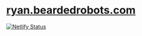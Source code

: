 # [ryan.beardedrobots.com](https://ryan.beardedrobots.com/)

[![Netlify Status](https://api.netlify.com/api/v1/badges/8af88f08-cd2b-4dbe-9de4-94c0bfc52453/deploy-status)](https://app.netlify.com/sites/ryan-bearded-robots/deploys)